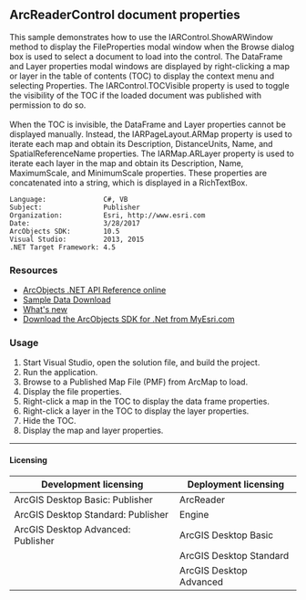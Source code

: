 ## ArcReaderControl document properties

  <div xmlns="http://www.w3.org/1999/xhtml">This sample demonstrates how to use the IARControl.ShowARWindow method to display the FileProperties modal window when the Browse dialog box is used to select a document to load into the control. The DataFrame and Layer properties modal windows are displayed by right-clicking a map or layer in the table of contents (TOC) to display the context menu and selecting Properties. The IARControl.TOCVisible property is used to toggle the visibility of the TOC if the loaded document was published with permission to do so. </div>
  <div xmlns="http://www.w3.org/1999/xhtml"> </div>
  <div xmlns="http://www.w3.org/1999/xhtml">When the TOC is invisible, the DataFrame and Layer properties cannot be displayed manually. Instead, the IARPageLayout.ARMap property is used to iterate each map and obtain its Description, DistanceUnits, Name, and SpatialReferenceName properties. The IARMap.ARLayer property is used to iterate each layer in the map and obtain its Description, Name, MaximumScale, and MinimumScale properties. These properties are concatenated into a string, which is displayed in a RichTextBox.</div>  


<!-- TODO: Fill this section below with metadata about this sample-->
```
Language:              C#, VB
Subject:               Publisher
Organization:          Esri, http://www.esri.com
Date:                  3/28/2017
ArcObjects SDK:        10.5
Visual Studio:         2013, 2015
.NET Target Framework: 4.5
```

### Resources

* [ArcObjects .NET API Reference online](http://desktop.arcgis.com/en/arcobjects/latest/net/webframe.htm)  
* [Sample Data Download](../../releases)  
* [What's new](http://desktop.arcgis.com/en/arcobjects/latest/net/webframe.htm#05247c04-bfd9-4e36-ae09-bc6e833c3b14.htm)  
* [Download the ArcObjects SDK for .Net from MyEsri.com](https://my.esri.com/)  

### Usage
1. Start Visual Studio, open the solution file, and build the project.   
1. Run the application.  
1. Browse to a Published Map File (PMF) from ArcMap to load.  
1. Display the file properties.   
1. Right-click a map in the TOC to display the data frame properties.  
1. Right-click a layer in the TOC to display the layer properties.   
1. Hide the TOC.   
1. Display the map and layer properties.   









---------------------------------

#### Licensing  
| Development licensing | Deployment licensing | 
| ------------- | ------------- | 
| ArcGIS Desktop Basic: Publisher | ArcReader |  
| ArcGIS Desktop Standard: Publisher | Engine |  
| ArcGIS Desktop Advanced: Publisher | ArcGIS Desktop Basic |  
|  | ArcGIS Desktop Standard |  
|  | ArcGIS Desktop Advanced |  


